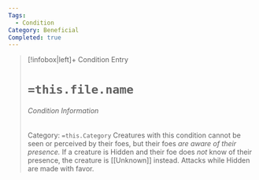 ```yaml
---
Tags:
  - Condition
Category: Beneficial
Completed: true
---
```

> [!infobox|left]+ Condition Entry
> # `=this.file.name`
> ###### Condition Information
> Category: `=this.Category`
> Creatures with this condition cannot be seen or perceived by their foes, but their foes *are aware of their presence.* If a creature is Hidden and their foe does *not* know of their presence, the creature is [[Unknown]] instead. Attacks while Hidden are made with favor.